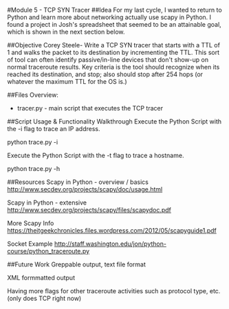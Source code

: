 #Module 5 - TCP SYN Tracer
##Idea
For my last cycle, I wanted to return to Python and learn more about networking actually use scapy in Python.  I found a project in Josh's spreadsheet that seemed to be an attainable goal, which is shown in the next section below.

##Objective
Corey Steele- Write a TCP SYN tracer that starts with a TTL of 1 and walks the packet to its destination by incrementing the TTL.  This sort of tool can often identify passive/in-line devices that don't show-up on normal traceroute results. Key criteria is the tool should recognize when its reached its destination, and stop; also should stop after 254 hops (or whatever the maximum TTL for the OS is.) 

##Files Overview:
* tracer.py - main script that executes the TCP tracer

##Script Usage & Functionality Walkthrough
Execute the Python Script with the -i flag to trace an IP address.

python trace.py -i <IP ADDRESS>

Execute the Python Script with the -t flag to trace a hostname.

python trace.py -h <HOSTNAME>

##Resources
Scapy in Python - overview / basics
http://www.secdev.org/projects/scapy/doc/usage.html

Scapy in Python - extensive
http://www.secdev.org/projects/scapy/files/scapydoc.pdf

More Scapy Info
https://theitgeekchronicles.files.wordpress.com/2012/05/scapyguide1.pdf

Socket Example
http://staff.washington.edu/jon/python-course/python_traceroute.py

##Future Work
Greppable output, text file format

XML formmatted output

Having more flags for other traceroute activities such as protocol type, etc. (only does TCP right now)